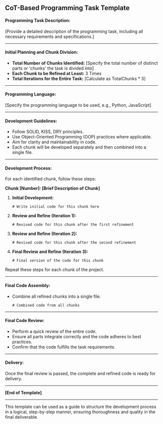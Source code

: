 ## **CoT-Based Programming Task Template**

#### **Programming Task Description:**

[Provide a detailed description of the programming task, including all necessary requirements and specifications.]

---

#### **Initial Planning and Chunk Division:**

- **Total Number of Chunks Identified:** [Specify the total number of distinct parts or 'chunks' the task is divided into]
- **Each Chunk to be Refined at Least:** 3 Times
- **Total Iterations for the Entire Task:** [Calculate as TotalChunks * 3]

---

#### **Programming Language:**

[Specify the programming language to be used, e.g., Python, JavaScript]

---

#### **Development Guidelines:**

- Follow SOLID, KISS, DRY principles.
- Use Object-Oriented Programming (OOP) practices where applicable.
- Aim for clarity and maintainability in code.
- Each chunk will be developed separately and then combined into a single file.

---

#### **Development Process:**

For each identified chunk, follow these steps:

**Chunk [Number]: [Brief Description of Chunk]**

1. **Initial Development:**

   ```[programming language]
   # Write initial code for this chunk here
   ```

2. **Review and Refine (Iteration 1):**

   ```[programming language]
   # Revised code for this chunk after the first refinement
   ```

3. **Review and Refine (Iteration 2):**

   ```[programming language]
   # Revised code for this chunk after the second refinement
   ```

4. **Final Review and Refine (Iteration 3):**

   ```[programming language]
   # Final version of the code for this chunk
   ```

Repeat these steps for each chunk of the project.

---

#### **Final Code Assembly:**

- Combine all refined chunks into a single file.

  ```[programming language]
  # Combined code from all chunks
  ```

---

#### **Final Code Review:**

- Perform a quick review of the entire code.
- Ensure all parts integrate correctly and the code adheres to best practices.
- Confirm that the code fulfills the task requirements.

---

#### **Delivery:**

Once the final review is passed, the complete and refined code is ready for delivery.

---

**[End of Template]**

---

This template can be used as a guide to structure the development process in a logical, step-by-step manner, ensuring thoroughness and quality in the final deliverable.
